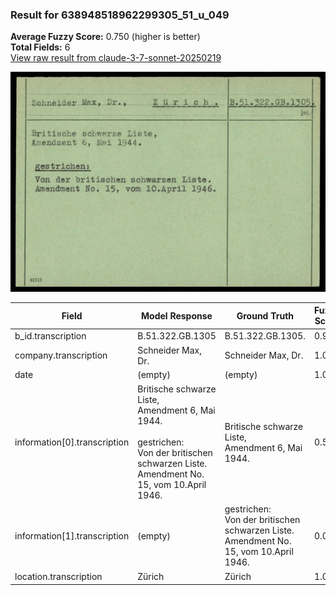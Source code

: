 ### Result for 638948518962299305_51_u_049
**Average Fuzzy Score:** 0.750 (higher is better)<br>
**Total Fields:** 6<br>
[View raw result from claude-3-7-sonnet-20250219](https://github.com/RISE-UNIBAS/humanities_data_benchmark/blob/main/results/2025-10-24/T0320/request_T0320_638948518962299305_51_u_049.json)

<img src="https://github.com/RISE-UNIBAS/humanities_data_benchmark/blob/main/benchmarks/blacklist/images/638948518962299305_51_u_049.jpg?raw=true" alt="638948518962299305_51_u_049" width="600px">

| Field | Model Response | Ground Truth | Fuzzy Score | Match |
|-------|----------------|--------------|-------------|-------|
| b_id.transcription | B.51.322.GB.1305 | B.51.322.GB.1305. | 0.970 | ✅ |
| company.transcription | Schneider Max, Dr. | Schneider Max, Dr. | 1.000 | ✅ |
| date | (empty) | (empty) | 1.000 | ✅ |
| information[0].transcription | Britische schwarze Liste,<br>Amendment 6, Mai 1944.<br><br>gestrichen:<br>Von der britischen schwarzen Liste.<br>Amendment No. 15, vom 10.April 1946. | Britische schwarze Liste,<br>Amendment 6, Mai 1944. | 0.527 | ❌ |
| information[1].transcription | (empty) | gestrichen:<br>Von der britischen schwarzen Liste.<br>Amendment No. 15, vom 10.April 1946. | 0.000 | ❌ |
| location.transcription | Zürich | Zürich | 1.000 | ✅ |
